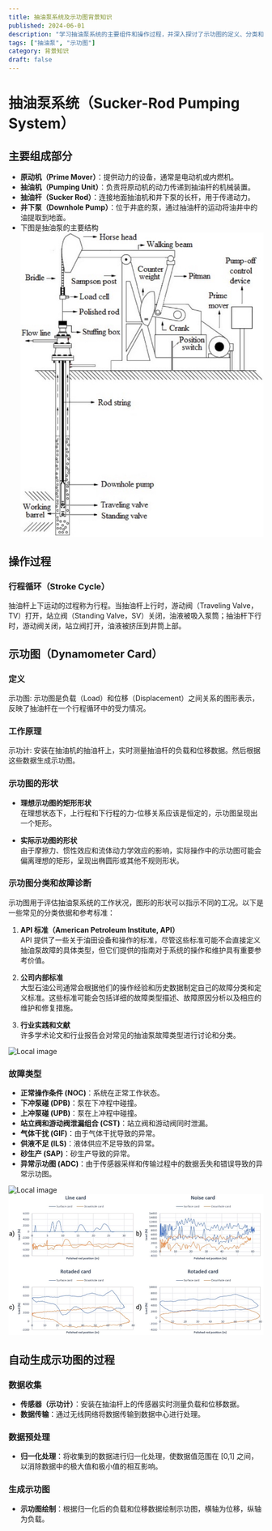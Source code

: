 ```yaml
---
title: 抽油泵系统及示功图背景知识
published: 2024-06-01
description: "学习抽油泵系统的主要组件和操作过程，并深入探讨了示功图的定义、分类和故障诊断方法。"
tags: ["抽油泵", "示功图"]
category: 背景知识
draft: false
---
```


# 抽油泵系统（Sucker-Rod Pumping System）

## 主要组成部分

- **原动机（Prime Mover）**：提供动力的设备，通常是电动机或内燃机。
- **抽油机（Pumping Unit）**：负责将原动机的动力传递到抽油杆的机械装置。
- **抽油杆（Sucker Rod）**：连接地面抽油机和井下泵的长杆，用于传递动力。
- **井下泵（Downhole Pump）**：位于井底的泵，通过抽油杆的运动将油井中的油提取到地面。
- 下图是抽油泵的主要结构
![Local image](src/content/pump.jpg "pump")
## 操作过程

### 行程循环（Stroke Cycle）

抽油杆上下运动的过程称为行程。当抽油杆上行时，游动阀（Traveling Valve，TV）打开，站立阀（Standing Valve，SV）关闭，油液被吸入泵筒；抽油杆下行时，游动阀关闭，站立阀打开，油液被挤压到井筒上部。

## 示功图（Dynamometer Card）

### 定义

示功图: 示功图是负载（Load）和位移（Displacement）之间关系的图形表示，反映了抽油杆在一个行程循环中的受力情况。

### 工作原理

示功计: 安装在抽油机的抽油杆上，实时测量抽油杆的负载和位移数据。然后根据这些数据生成示功图。

### 示功图的形状

- **理想示功图的矩形形状**  
  在理想状态下，上行程和下行程的力-位移关系应该是恒定的，示功图呈现出一个矩形。

- **实际示功图的形状**  
  由于摩擦力、惯性效应和流体动力学效应的影响，实际操作中的示功图可能会偏离理想的矩形，呈现出椭圆形或其他不规则形状。


### 示功图分类和故障诊断

示功图用于评估抽油泵系统的工作状况，图形的形状可以指示不同的工况。以下是一些常见的分类依据和参考标准：

1. **API 标准（American Petroleum Institute, API）**  
   API 提供了一些关于油田设备和操作的标准，尽管这些标准可能不会直接定义抽油泵故障的具体类型，但它们提供的指南对于系统的操作和维护具有重要参考价值。

2. **公司内部标准**  
   大型石油公司通常会根据他们的操作经验和历史数据制定自己的故障分类和定义标准。这些标准可能会包括详细的故障类型描述、故障原因分析以及相应的维护和修复措施。

3. **行业实践和文献**  
   许多学术论文和行业报告会对常见的抽油泵故障类型进行讨论和分类。

![Local image](src/content/wordcard1.jpg "card1")

### 故障类型

- **正常操作条件 (NOC)**：系统在正常工作状态。
- **下冲泵碰 (DPB)**：泵在下冲程中碰撞。
- **上冲泵碰 (UPB)**：泵在上冲程中碰撞。
- **站立阀和游动阀泄漏组合 (CST)**：站立阀和游动阀同时泄漏。
- **气体干扰 (GIF)**：由于气体干扰导致的异常。
- **供液不足 (ILS)**：液体供应不足导致的异常。
- **砂生产 (SAP)**：砂生产导致的异常。
- **异常示功图 (ADC)**：由于传感器采样和传输过程中的数据丢失和错误导致的异常示功图。

![Local image](src/content/wordcard2.jpg "card2")
![Local image](src/content/wordcard3.jpg "card3")
## 自动生成示功图的过程

### 数据收集

- **传感器（示功计）**：安装在抽油杆上的传感器实时测量负载和位移数据。
- **数据传输**：通过无线网络将数据传输到数据中心进行处理。

### 数据预处理

- **归一化处理**：将收集到的数据进行归一化处理，使数据值范围在 [0,1] 之间，以消除数据中的极大值和极小值的相互影响。

### 生成示功图

- **示功图绘制**：根据归一化后的负载和位移数据绘制示功图，横轴为位移，纵轴为负载。

